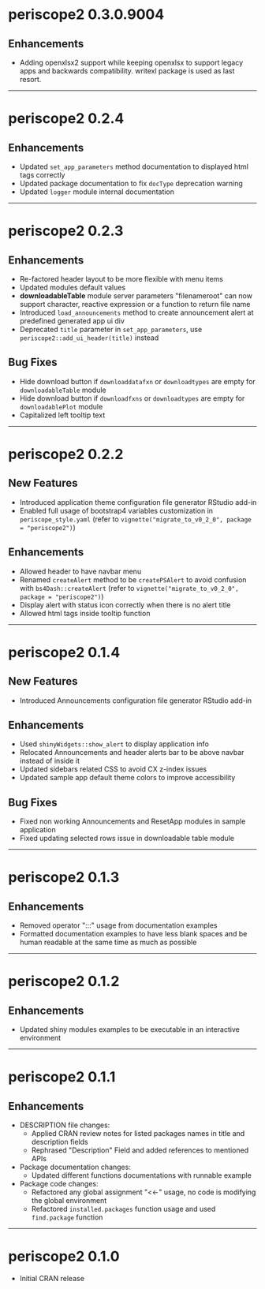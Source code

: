 # periscope2 0.3.0.9004

## Enhancements
- Adding openxlsx2 support while keeping openxlsx to support legacy apps and backwards compatibility. writexl package is used as last resort.
-----

# periscope2 0.2.4

## Enhancements

- Updated `set_app_parameters` method documentation to displayed html tags correctly
- Updated package documentation to fix `docType` deprecation warning
- Updated `logger` module internal documentation

-----

# periscope2 0.2.3

## Enhancements

- Re-factored header layout to be more flexible with menu items
- Updated modules default values
- **downloadableTable** module server parameters "filenameroot" can now support character,  reactive expression or a function to return file name
- Introduced `load_announcements` method to create announcement alert at predefined generated app ui div
- Deprecated `title` parameter in `set_app_parameters`, use `periscope2::add_ui_header(title)` instead

## Bug Fixes

- Hide download button if `downloaddatafxn` or `downloadtypes` are empty for `downloadableTable` module
- Hide download button if `downloadfxns` or `downloadtypes` are empty for `downloadablePlot` module
- Capitalized left tooltip text

-----

# periscope2 0.2.2

## New Features

- Introduced application theme configuration file generator RStudio add-in
- Enabled full usage of bootstrap4 variables customization in `periscope_style.yaml` (refer to `vignette("migrate_to_v0_2_0", package = "periscope2")`)

## Enhancements

- Allowed header to have navbar menu
- Renamed `createAlert` method to be `createPSAlert` to avoid confusion with `bs4Dash::createAlert` (refer to `vignette("migrate_to_v0_2_0", package = "periscope2")`)
- Display alert with status icon correctly when there is no alert title
- Allowed html tags inside tooltip function

-----

# periscope2 0.1.4

## New Features

- Introduced Announcements configuration file generator RStudio add-in

## Enhancements

- Used `shinyWidgets::show_alert` to display application info
- Relocated Announcements and header alerts bar to be above navbar instead of inside it
- Updated sidebars related CSS to avoid CX z-index issues
- Updated sample app default theme colors to improve accessibility

## Bug Fixes

- Fixed non working Announcements and ResetApp modules in sample application
- Fixed updating selected rows issue in downloadable table module

-----

# periscope2 0.1.3
## Enhancements
 
  - Removed operator ":::" usage from documentation examples
  - Formatted documentation examples to have less blank spaces and be human readable at the same time as much as possible

-----

# periscope2 0.1.2

## Enhancements

- Updated shiny modules examples to be executable in an interactive environment

-----

# periscope2 0.1.1

## Enhancements

- DESCRIPTION file changes:
  - Applied CRAN review notes for listed packages names in title and description fields
  - Rephrased "Description" Field and added references to mentioned APIs
- Package documentation changes:
  - Updated different functions documentations with runnable example
- Package code changes:
  - Refactored any global assignment "<<-" usage, no code is modifying the global environment
  - Refactored `installed.packages` function usage and used `find.package` function

-----

# periscope2 0.1.0

* Initial CRAN release

